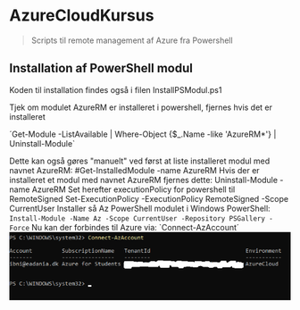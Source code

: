 # AzureCloudKursus
>Scripts til remote management af Azure fra Powershell
## Installation af PowerShell modul
Koden til installation findes også i filen InstallPSModul.ps1

Tjek om modulet AzureRM er installeret i powershell, fjernes hvis det er installeret

´Get-Module -ListAvailable | Where-Object {$_.Name -like 'AzureRM*'} | Uninstall-Module`

Dette kan også gøres "manuelt" ved først at liste installeret modul med navnet AzureRM:
#Get-InstalledModule -name AzureRM
Hvis der er installeret et modul med navnet AzureRM fjernes dette:
Uninstall-Module -name AzureRM
Set herefter executionPolicy for powershell til RemoteSigned 
Set-ExecutionPolicy -ExecutionPolicy RemoteSigned -Scope CurrentUser
Installer så Az PowerShell modulet i Windows PowerShell:
`Install-Module -Name Az -Scope CurrentUser -Repository PSGallery -Force`
Nu kan der forbindes til Azure via:
`Connect-AzAccount´
![Screenshot af oprette forbindelse](https://github.com/ibhelmer/AzureCloudKursus/blob/main/images/ConnectAZ.png)
